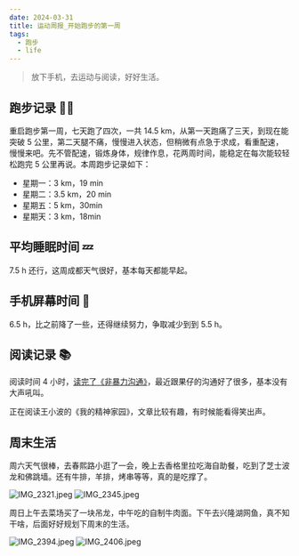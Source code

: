 ```yaml
---
date: 2024-03-31
title: 运动周报_开始跑步的第一周
tags:
  - 跑步
  - life
---
```

> 放下手机，去运动与阅读，好好生活。

## 跑步记录 🏃‍♂️

重启跑步第一周，七天跑了四次，一共 14.5 km，从第一天跑痛了三天，到现在能突破 5 公里，第二天腿不痛，慢慢进入状态，但稍微有点急于求成，看重配速，慢慢来吧。先不管配速，锻炼身体，规律作息，花两周时间，能稳定在每次能较轻松跑完 5 公里再说。本周跑步记录如下：

- 星期一：3 km，19 min
- 星期二：3.5 km，20 min
- 星期五：5 km，30min
- 星期天：3 km，18min

## 平均睡眠时间 💤

7.5 h 还行，这周成都天气很好，基本每天都能早起。

## 手机屏幕时间 📱

6.5 h，比之前降了一些，还得继续努力，争取减少到到 5.5 h。

## 阅读记录 📚

阅读时间 4 小时，[读完了《非暴力沟通》](https://yaofun.top/posts/2024/03/%E8%AF%BB%E9%9D%9E%E6%9A%B4%E5%8A%9B%E6%B2%9F%E9%80%9A/)，最近跟果仔的沟通好了很多，基本没有大声吼叫。

正在阅读王小波的《我的精神家园》，文章比较有趣，有时候能看得笑出声。

## 周末生活

周六天气很棒，去春熙路小逛了一会，晚上去香格里拉吃海自助餐，吃到了芝士波龙和佛跳墙。还有牛排，羊排，烤串等等，真的是吃撑了。

![IMG_2321.jpeg](https://cdn.jsdelivr.net/gh/goby-ao/picgo@main/img/IMG_2321.jpeg)
![IMG_2345.jpeg](https://cdn.jsdelivr.net/gh/goby-ao/picgo@main/img/IMG_2345.jpeg)

周日上午去菜场买了一块吊龙，中午吃的自制牛肉面。下午去兴隆湖网鱼，真不知干啥，后面好好规划下周末的生活。

![IMG_2394.jpeg](https://cdn.jsdelivr.net/gh/goby-ao/picgo@main/img/IMG_2394.jpeg)
![IMG_2406.jpeg](https://cdn.jsdelivr.net/gh/goby-ao/picgo@main/img/IMG_2406.jpeg)
